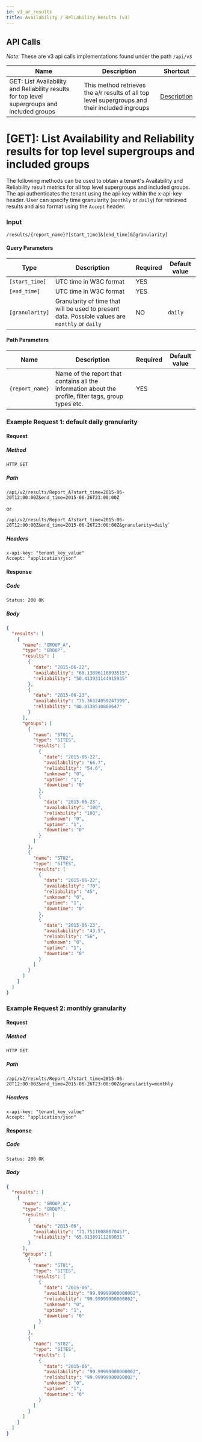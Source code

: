 ```yaml
---
id: v3_ar_results
title: Availability / Reliability Results (v3)
---
```


## API Calls

_Note_: These are v3 api calls implementations found under the path `/api/v3`

| Name                                                                          | Description                                                                                                                                                                                                                              | Shortcut          |
| ----------------------------------------------------------------------------- | ---------------------------------------------------------------------------------------------------------------------------------------------------------------------------------------------------------------------------------------- | ----------------- |
| GET: List Availability and Reliability results for top level supergroups and included groups | This method retrieves the a/r results of all top level supergroups and their included ingroups | [Description](#1) |

<a id="1"></a>

# [GET]: List Availability and Reliability results for top level supergroups and included groups

The following methods can be used to obtain a tenant's Availability and Reliability result metrics for all top level supergroups and included groups. The api authenticates the tenant using the api-key within the x-api-key header. User can specify time granularity (`monthly` or `daily`) for retrieved results and also format using the `Accept` header. 

### Input

```
/results/{report_name}?[start_time]&[end_time]&[granularity]
```

#### Query Parameters

| Type            | Description                                                                                     | Required | Default value |
| --------------- | ----------------------------------------------------------------------------------------------- | -------- | ------------- |
| `[start_time]`  | UTC time in W3C format                                                                          | YES      |
| `[end_time]`    | UTC time in W3C format                                                                          | YES      |
| `[granularity]` | Granularity of time that will be used to present data. Possible values are `monthly` or `daily` | NO       | `daily`       |

#### Path Parameters

| Name            | Description                                                                                           | Required | Default value |
| --------------- | ----------------------------------------------------------------------------------------------------- | -------- | ------------- |
| `{report_name}` | Name of the report that contains all the information about the profile, filter tags, group types etc. | YES      |


### Example Request 1: default daily granularity

#### Request

##### Method
`HTTP GET`

##### Path

```
/api/v2/results/Report_A?start_time=2015-06-20T12:00:00Z&end_time=2015-06-26T23:00:00Z 
```
or 
```
/api/v2/results/Report_A?start_time=2015-06-20T12:00:00Z&end_time=2015-06-26T23:00:00Z&granularity=daily`
```

##### Headers

```
x-api-key: "tenant_key_value"
Accept: "application/json"
```

#### Response

##### Code

```
Status: 200 OK
```

##### Body

```json
{
  "results": [
    {
      "name": "GROUP_A",
      "type": "GROUP",
      "results": [
        {
          "date": "2015-06-22",
          "availability": "68.13896116893515",
          "reliability": "50.413931144915935"
        },
        {
          "date": "2015-06-23",
          "availability": "75.36324059247399",
          "reliability": "80.8138510808647"
        }
      ],
      "groups": [
        {
          "name": "ST01",
          "type": "SITES",
          "results": [
            {
              "date": "2015-06-22",
              "availability": "66.7",
              "reliability": "54.6",
              "unknown": "0",
              "uptime": "1",
              "downtime": "0"
            },
            {
              "date": "2015-06-23",
              "availability": "100",
              "reliability": "100",
              "unknown": "0",
              "uptime": "1",
              "downtime": "0"
            }
          ]
        },
        {
          "name": "ST02",
          "type": "SITES",
          "results": [
            {
              "date": "2015-06-22",
              "availability": "70",
              "reliability": "45",
              "unknown": "0",
              "uptime": "1",
              "downtime": "0"
            },
            {
              "date": "2015-06-23",
              "availability": "43.5",
              "reliability": "56",
              "unknown": "0",
              "uptime": "1",
              "downtime": "0"
            }
          ]
        }
      ]
    }
  ]
}
```

### Example Request 2: monthly granularity

#### Request

##### Method
`HTTP GET`

##### Path

```
/api/v2/results/Report_A?start_time=2015-06-20T12:00:00Z&end_time=2015-06-26T23:00:00Z&granularity=monthly
```
##### Headers

```
x-api-key: "tenant_key_value"
Accept: "application/json"
```

#### Response

##### Code

```
Status: 200 OK
```

##### Body

```json
{
  "results": [
    {
      "name": "GROUP_A",
      "type": "GROUP",
      "results": [
        {
          "date": "2015-06",
          "availability": "71.75110088070457",
          "reliability": "65.61389111289031"
        }
      ],
      "groups": [
        {
          "name": "ST01",
          "type": "SITES",
          "results": [
            {
              "date": "2015-06",
              "availability": "99.99999900000002",
              "reliability": "99.99999900000002",
              "unknown": "0",
              "uptime": "1",
              "downtime": "0"
            }
          ]
        },
        {
          "name": "ST02",
          "type": "SITES",
          "results": [
            {
              "date": "2015-06",
              "availability": "99.99999900000002",
              "reliability": "99.99999900000002",
              "unknown": "0",
              "uptime": "1",
              "downtime": "0"
            }
          ]
        }
      ]
    }
  ]
}
```
